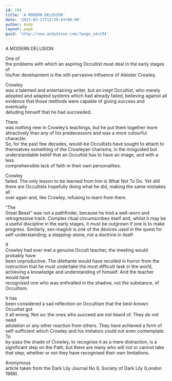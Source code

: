 ```yaml
---
id: 194
title: 'A MODERN DELUSION'
date: '2023-03-17T13:39:43+00:00'
author: Andy
layout: page
guid: 'http://new.andydixon.com/?page_id=194'
---
```


A MODERN DELUSION

One of  
the problems with which an aspiring Occultist must deal in the early stages of  
his/her development is the still-pervasive influence of Aleister Crowley.

Crowley  
was a talented and entertaining writer, but an inept Occultist, who merely  
adopted and adapted systems which had already failed, believing against all  
evidence that those methods were capable of giving success and eventually  
deluding himself that he had succeeded.

There  
was nothing new in Crowley’s teachings, but he put them together more  
attractively than any of his predecessors and was a more colourful character.  
So, for the past few decades, would-be Occultists have sought to attach to  
themselves something of the Crowleyan charisma, in the misguided but  
understandable belief that an Occultist has to have an image, and with a less  
comprehensible lack of faith in their own personalities.

Crowley  
failed. The only lesson to be learned from him is What Not To Do. Yet still  
there are Occultists hopefully doing what he did, making the same mistakes all  
over again and, like Crowley, refusing to learn from them.

“The  
Great Beast” was not a pathfinder, because he trod a well-worn and  
retrogressive track. Complex ritual circumscribes itself and, whilst it may be  
a useful discipline in the early stages, it must be outgrown if one is to make  
progress. Similarly, sex-magick is one of the devices used in the quest for  
self-understanding; a stepping-stone, not a doctrine in itself.

If  
Crowley had ever met a genuine Occult teacher, the meeting would probably have  
been unproductive. The dilettante would have recoiled in horror from the  
instruction that he must undertake the most difficult task in the world,  
achieving a knowledge and understanding of himself. And the teacher would have  
recognised one who was enthralled in the shadow, not the substance, of  
Occultism.

It has  
been considered a sad reflection on Occultism that the best-known Occultist got  
it all wrong. Not so: the ones who succeed are not heard of. They do not need  
adulation or any other reaction from others. They have achieved a form of  
self-sufficient which Crowley and his imitators could not even contemplate. To  
by-pass the shade of Crowley, to recognise it as a mere distraction, is a  
significant step on the Path, but there are many who will not or cannot take  
that step, whether or not they have recognised their own limitations.

Anonymous  
article taken from the Dark Lily Journal No 9, Society of Dark Lily (London  
1989).